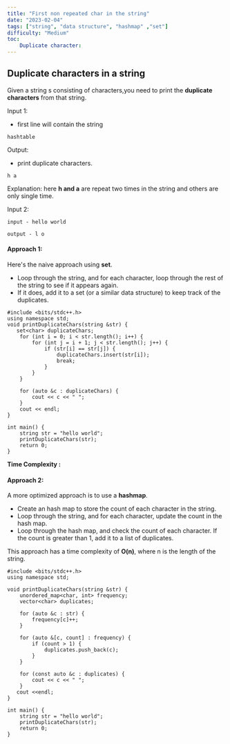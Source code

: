 ```yaml
---
title: "First non repeated char in the string"
date: "2023-02-04"
tags: ["string", "data structure", "hashmap" ,"set"]
difficulty: "Medium"
toc:
    Duplicate character:
---
```

## Duplicate characters in a string
Given a string s consisting of characters,you need to print the **duplicate characters** from that string.

Input 1:
- first line will contain the string

```
hashtable
```
Output:
- print duplicate characters.
```
h a 
```
Explanation: here **h and a** are repeat two times in the string and others are only single time. 

Input 2:
```
input - hello world

output - l o
```
#### Approach 1:
Here's the naive approach using **set**.

- Loop through the string, and for each character, loop through the rest of the string to see if it appears again.
- If it does, add it to a set (or a similar data structure) to keep track of the duplicates.
  
```
#include <bits/stdc++.h>
using namespace std;
void printDuplicateChars(string &str) {
   set<char> duplicateChars;
    for (int i = 0; i < str.length(); i++) {
        for (int j = i + 1; j < str.length(); j++) {
            if (str[i] == str[j]) {
                duplicateChars.insert(str[i]);
                break;
            }
        }
    }

    for (auto &c : duplicateChars) {
        cout << c << " ";
    }
    cout << endl;
}

int main() {
    string str = "hello world";
    printDuplicateChars(str);
    return 0;
}

```
**Time Complexity :** 

#### Approach 2:
A more optimized approach is to use a **hashmap**.

- Create an  hash map to store the count of each character in the string.
- Loop through the string, and for each character, update the count in the hash map.
- Loop through the hash map, and check the count of each character. If the count is greater than 1, add it to a list of duplicates.

This approach has a time complexity of **O(n)**, where n is the length of the string.
```
#include <bits/stdc++.h>
using namespace std;

void printDuplicateChars(string &str) {
    unordered_map<char, int> frequency;
    vector<char> duplicates;

    for (auto &c : str) {
        frequency[c]++;
    }

    for (auto &[c, count] : frequency) {
        if (count > 1) {
            duplicates.push_back(c);
        }
    }

    for (const auto &c : duplicates) {
        cout << c << " ";
    }
   cout <<endl;
}

int main() {
    string str = "hello world";
    printDuplicateChars(str);
    return 0;
}

```